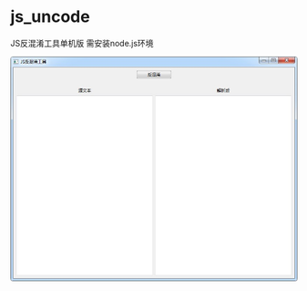 # js_uncode
JS反混淆工具单机版
需安装node.js环境  

![image](https://github.com/star1986xk/js_uncode/blob/master/win.jpg)  
  
